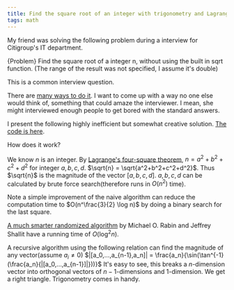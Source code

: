 ```yaml
---
title: Find the square root of an integer with trigonometry and Lagrange's four-square theorem
tags: math
---
```


My friend was solving the following problem during a interview for Citigroup's IT department. 

{Problem}
    Find the square root of a integer n, without using the built in sqrt function. (The range of the result was not specified, I assume it's double)
   
This is a common interview question.

There are [many ways to do it](http://en.wikipedia.org/wiki/Methods_of_computing_square_roots). I want to come up with a way no one else would think of, something that could amaze the interviewer. I mean, she might interviewed enough people to get bored with the standard answers. 

I present the following highly inefficient but somewhat creative solution. [The code is here](https://github.com/chaoxu/mgccl-haskell/blob/master/random/sqrtOfInteger.hs).

How does it work?

We know $n$ is an integer. By [Lagrange's four-square theorem](http://en.wikipedia.org/wiki/Lagrange's_four-square_theorem), $n=a^2+b^2+c^2+d^2$ for integer $a,b,c,d$. $\sqrt{n} = \sqrt{a^2+b^2+c^2+d^2}$. Thus $\sqrt{n}$ is the magnitude of the vector $[a,b,c,d]$. $a,b,c,d$ can be calculated by brute force search(therefore runs in $O(n^2)$ time). 

Note a simple improvement of the naive algorithm can reduce the computation time to $O(n^\frac{3}{2} \log n)$ by doing a binary search for the last square.

[A much smarter randomized algorithm](http://onlinelibrary.wiley.com/doi/10.1002/cpa.3160390713/abstract) by Michael O. Rabin and Jeffrey Shallit have a running time of $O(\log^2 n)$.

A recursive algorithm using the following relation can find the magnitude of any vector(assume $a_i\neq 0$)
$|[a_0,...,a_{n-1},a_n]| = \frac{a_n}{\sin(\tan^{-1}(\frac{a_n}{|[a_0,...,a_{n-1}]|}))}$
It's easy to see, this breaks a $n$-dimension vector into orthogonal vectors of $n-1$-dimensions and $1$-dimension. We get a right triangle. Trigonometry comes in handy. 